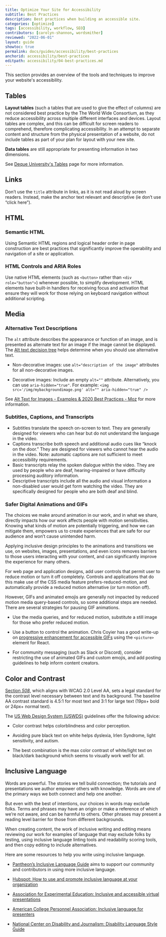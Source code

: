 ```yaml
---
title: Optimize Your Site for Accessibility
subtitle: Best Practices
description: Best practices when building an accessible site.
categories: [optimize]
tags: [accessibility, workflow, SEO]
contributors: [carolyn-shannon, wordsmither]
reviewed: "2022-06-01"
layout: guide
showtoc: true
permalink: docs/guides/accessibility/best-practices
anchorid: accessibility/best-practices
editpath: accessibility/04-best-practices.md
---
```


This section provides an overview of the tools and techniques to improve your website's accessibility.

## Tables

**Layout tables** (such a tables that are used to give the effect of columns) are not considered best practice by the The World Wide Consortium, as they reduce accessibility across multiple different interfaces and devices. Layout tables are complex, and this can be difficult for screen readers to comprehend, therefore complicating accessibility. In an attempt to separate content and structure from the physical presentation of a website, do not include tables as part of your plan for layout with your new site.

**Data tables** are still appropriate for presenting information in two dimensions.

See [Deque University's Tables](https://dequeuniversity.com/checklists/web/tables) page for more information.

## Links

Don’t use the `title` attribute in links, as it is not read aloud by screen readers. Instead, make the anchor text relevant and descriptive (ie don’t use “click here”).

## HTML

### Semantic HTML

Using Semantic HTML regions and logical header order in page construction are best practices that significantly improve the operability and navigation of a site or application. 

### HTML Controls and ARIA Roles

Use native HTML elements (such as `<button>` rather than `<div role="button">`) whenever possible, to simplify development. HTML elements have built-in handlers for receiving focus and activation that ensure they will work for those relying on keyboard navigation without additional scripting.

## Media

### Alternative Text Descriptions

The `alt` attribute describes the appearance or function of an image, and is presented as alternate text for an image if the image cannot be displayed.  The [Alt text decision tree](https://www.w3.org/WAI/tutorials/images/decision-tree/) helps determine when you should use alternative text.

- Non-decorative images: use `alt="description of the image"` attributes for all non-decorative images. 

- Decorative images: Include an empty `alt=""` attribute. Alternatively, you can use `aria-hidden="true"`. For example: `<img src='/img/mybackgroundimage.png' alt="" aria-hidden="true" />`

See [Alt Text for Images - Examples & 2020 Best Practices - Moz](https://moz.com/learn/seo/alt-text) for more information.

### Subtitles, Captions, and Transcripts

- Subtitles translate the speech on-screen to text. They are generally designed for viewers who can hear but do not understand the language in the video.
- Captions transcribe both speech and additional audio cues like “knock on the door.” They are designed for viewers who cannot hear the audio in the video.  Note: automatic captions are not sufficient to meet accessibility requirements. 
- Basic transcripts relay the spoken dialogue within the video. They are used by people who are deaf, hearing-impaired or have difficulty processing auditory information.
- Descriptive transcripts include all the audio and visual information a non-disabled user would get form watching the video. They are specifically designed for people who are both deaf and blind.

### Safer Digital Animations and GIFs

The choices we make around animation in our work, and in what we share, directly impacts how our work affects people with motion sensitivities. Knowing what kinds of motion are potentially triggering, and how we can mitigate them, empowers us to create experiences that are safe for our audience and won’t cause unintended harm. 

Applying inclusive design principles to the animations and transitions we use, on websites, images, presentations, and even icons removes barriers to those users interacting with your content, and can significantly improve the experience for many others.

For web page and application designs, add user controls that permit user to reduce motion or turn it off completely. Controls and applications that do this make use of the CSS media feature prefers-reduced-motion, and automatically provide a reduced motion alternative (or turn motion off). 

However, GIFs and animated emojis are generally not impacted by reduced motion media query-based controls, so some additional steps are needed. There are several strategies for pausing GIF animations. 

- Use the media queries, and for reduced motion, substitute a still image for those who prefer reduced motion. 

- Use a button to control the animation. Chris Coyier has a good write-up on [progressive enhancement for accessible GIFs](https://css-tricks.com/gifs-and-prefers-reduced-motion/) using the `<picture>` element for React.

- For community messaging (such as Slack or Discord), consider restricting the use of animated GIFs and custom emojis, and add posting guidelines to help inform content creators.

## Color and Contrast

[Section <dfn id="508">508</dfn>](https://www.section508.gov/), which aligns with WCAG 2.0 Level AA, sets a legal standard for the contrast level necessary between text and its background. The baseline AA contrast standard is 4.5:1 for most text and 3:1 for large text (19px+ bold or 24px+ normal text). 

The [US Web Design System (USWDS)](https://designsystem.digital.gov/) guidelines offer the following advice:

- Color contrast helps colorblindness and color perception.

- Avoiding pure black text on white helps dyslexia, Irlen Syndrome, light sensitivity, and autism.

- The best combination is the max color contrast of white/light text on black/dark background which seems to visually work well for all.

## Inclusive Language

Words are powerful. The stories we tell build connection; the tutorials and presentations we author empower others with knowledge. Words are one of the primary ways we both connect and help one another. 

But even with the best of intentions, our choices in words may exclude folks. Terms and phrases may have an origin or make a reference of which we’re not aware, and can be harmful to others. Other phrases may present a reading level barrier for those from different backgrounds.

When creating content, the work of inclusive writing and editing means reviewing our work for examples of language that may exclude folks by testing, using inclusive language linting tools and readability scoring tools, and then copy editing to include alternatives.

Here are some resources to help you write using inclusive language.

- [Pantheon’s Inclusive Language Guide](https://pantheon.io/docs/inclusive-language) aims to support our community and contributors in using more inclusive language.
    
- [Hubspot: How to use and promote inclusive language at your organization](https://blog.hubspot.com/marketing/inclusive-language)
    
- [Association for Experimental Education: Inclusive and accessible virtual presentations](https://www.aee.org/assets/Enews/2018/Feb/Inclusive-Accessible-Virtual-Meetings.pdf)
    
- [American College Personnel Association: Inclusive language for presenters](https://www.youtube.com/watch?v=vTqrSMrVW3w)
  
- [National Center on Disability and Journalism: Disability Language Style Guide](https://ncdj.org/style-guide/)